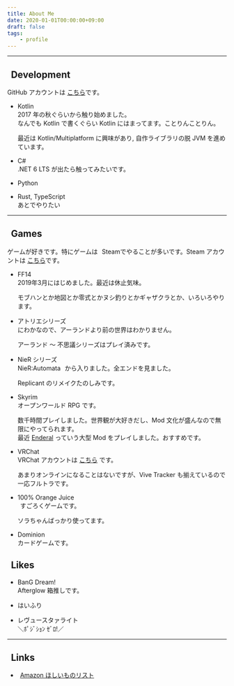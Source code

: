 ```yaml
---
title: About Me
date: 2020-01-01T00:00:00+09:00
draft: false
tags:
    - profile
---
```


<link rel="stylesheet" href="https://use.fontawesome.com/releases/v5.13.0/css/all.css">
<style>
i {
    margin-right: 0.4em;
}
</style>

<hr>

<i class="fas fa-code"></i> Development
-----

GitHub アカウントは [こちら](https://github.com/SlashNephy)です。

- Kotlin  
    2017 年の秋ぐらいから触り始めました。  
    なんでも Kotlin で書くぐらい Kotlin にはまってます。ことりんことりん。

    最近は Kotlin/Multiplatform に興味があり, 自作ライブラリの脱 JVM を進めています。

- C#  
    .NET 6 LTS が出たら触ってみたいです。

- Python

- Rust, TypeScript  
    あとでやりたい

<hr>

<i class="fas fa-gamepad"></i> Games
-----

ゲームが好きです。特にゲームは <i class="fab fa-steam"></i>Steamでやることが多いです。Steam アカウントは [こちら](https://steamcommunity.com/id/slashnephy/)です。

- FF14 <a href="https://jp.finalfantasyxiv.com/" target="_blank"><i class="fas fa-external-link-alt"></i></a>  
    2019年3月にはじめました。最近は休止気味。
    
    モブハンとか地図とか零式とかヌシ釣りとかギャザクラとか、いろいろやります。
- アトリエシリーズ <a href="https://www.gamecity.ne.jp/atelier20th/" target="_blank"><i class="fas fa-external-link-alt"></i></a>  
    にわかなので、アーランドより前の世界はわかりません。
    
    アーランド ～ 不思議シリーズはプレイ済みです。
- NieR シリーズ <a href="https://www.jp.square-enix.com/nier10th/" target="_blank"><i class="fas fa-external-link-alt"></i></a>  
    NieR:Automata <a href="https://store.steampowered.com/app/524220/NieRAutomata/" target="_blank"><i class="fas fa-external-link-alt"></i></a> から入りました。全エンドを見ました。
    
    Replicant のリメイクたのしみです。
- Skyrim <a href="https://store.steampowered.com/app/489830/The_Elder_Scrolls_V_Skyrim_Special_Edition/" target="_blank"><i class="fas fa-external-link-alt"></i></a>  
    オープンワールド RPG です。
    
    数千時間プレイしました。世界観が大好きだし、Mod 文化が盛んなので無限にやってられます。  
    最近 [Enderal](https://store.steampowered.com/app/933480/Enderal_Forgotten_Stories/) っていう大型 Mod をプレイしました。おすすめです。
- VRChat <a href="https://store.steampowered.com/app/438100/VRChat/" target="_blank"><i class="fas fa-external-link-alt"></i></a>  
    VRChat アカウントは [こちら](https://vrchat.com/home/user/usr_493eef31-8199-4750-ae09-843786f7c1c2) です。

    あまりオンラインになることはないですが、Vive Tracker も揃えているので一応フルトラです。
- 100% Orange Juice <a href="https://store.steampowered.com/app/282800/100_Orange_Juice/" target="_blank"><i class="fas fa-external-link-alt"></i></a>  
    <i class="fas fa-dice-three"></i> すごろくゲームです。
    
    ソラちゃんばっかり使ってます。
- Dominion <a href="https://dominion.games/" target="_blank"><i class="fas fa-external-link-alt"></i></a>  
    カードゲームです。

<i class="fas fa-heart"></i> Likes
-----
- BanG Dream!  
    Afterglow 箱推しです。

- はいふり

- レヴュースタァライト  
    ＼ﾎﾟｼﾞｼｮﾝ ｾﾞﾛ!／

<hr>

<i class="fas fa-share-alt"></i> Links
-----

- <i class="fas fa-gift"></i> [Amazon ほしいものリスト](https://www.amazon.co.jp/registry/wishlist/3SHZC6ICOXGPT)
